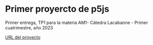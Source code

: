 # Primer proyercto de p5js
Primer entrega, TP1 para la materia AM1- Cátedra Lacabanne - Primer cuatrimestre, año 2023

[URL del proyecto]( https://editor.p5js.org/Tizi_ana/full/04IQ5GM94) 